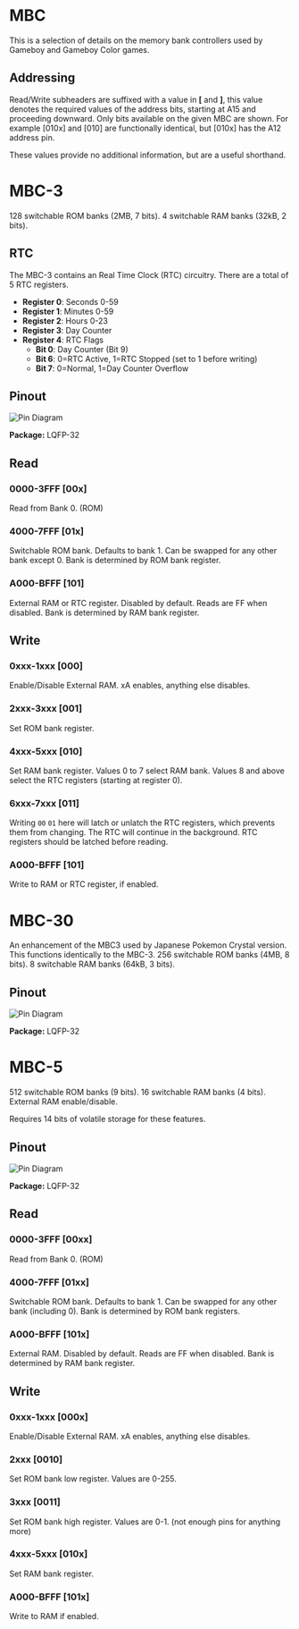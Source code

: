 # MBC
This is a selection of details on the memory bank controllers used by Gameboy and Gameboy Color games.

## Addressing
Read/Write subheaders are suffixed with a value in **[** and **]**, this value denotes the required values of the address bits, starting at A15 and proceeding downward.
Only bits available on the given MBC are shown. For example [010x] and [010] are functionally identical, but [010x] has the A12 address pin.

These values provide no additional information, but are a useful shorthand.



# MBC-3
128 switchable ROM banks (2MB, 7 bits).
4 switchable RAM banks (32kB, 2 bits).

## RTC
The MBC-3 contains an Real Time Clock (RTC) circuitry. There are a total of 5 RTC registers.

- **Register 0**: Seconds 0-59
- **Register 1**: Minutes 0-59
- **Register 2**: Hours 0-23
- **Register 3**: Day Counter
- **Register 4**: RTC Flags
  - **Bit 0**: Day Counter (Bit 9)
  - **Bit 6**: 0=RTC Active, 1=RTC Stopped (set to 1 before writing)
  - **Bit 7**: 0=Normal, 1=Day Counter Overflow

## Pinout

![Pin Diagram](images/MBC-3.svg)

**Package:** LQFP-32

## Read
### 0000-3FFF [00x]
Read from Bank 0. (ROM)

### 4000-7FFF [01x]
Switchable ROM bank. Defaults to bank 1.
Can be swapped for any other bank except 0.
Bank is determined by ROM bank register.

### A000-BFFF [101]
External RAM or RTC register. Disabled by default.
Reads are FF when disabled.
Bank is determined by RAM bank register.

## Write
### 0xxx-1xxx [000]
Enable/Disable External RAM. xA enables, anything else disables.

### 2xxx-3xxx [001]
Set ROM bank register.

### 4xxx-5xxx [010]
Set RAM bank register. Values 0 to 7 select RAM bank. Values 8 and above select the RTC registers (starting at register 0).

### 6xxx-7xxx [011]
Writing `00` `01` here will latch or unlatch the RTC registers, which prevents them from changing.
The RTC will continue in the background. RTC registers should be latched before reading.

### A000-BFFF [101]
Write to RAM or RTC register, if enabled.



# MBC-30
An enhancement of the MBC3 used by Japanese Pokemon Crystal version. This functions identically to the MBC-3.
256 switchable ROM banks (4MB, 8 bits).
8 switchable RAM banks (64kB, 3 bits).

## Pinout

![Pin Diagram](images/MBC-30.svg)

**Package:** LQFP-32



# MBC-5
512 switchable ROM banks (9 bits).
16 switchable RAM banks (4 bits).
External RAM enable/disable.

Requires 14 bits of volatile storage for these features.

## Pinout

![Pin Diagram](images/MBC-5.svg)

**Package:** LQFP-32

## Read
### 0000-3FFF [00xx]
Read from Bank 0. (ROM)

### 4000-7FFF [01xx]
Switchable ROM bank. Defaults to bank 1.
Can be swapped for any other bank (including 0).
Bank is determined by ROM bank registers.

### A000-BFFF [101x]
External RAM. Disabled by default.
Reads are FF when disabled.
Bank is determined by RAM bank register.

## Write
### 0xxx-1xxx [000x]
Enable/Disable External RAM. xA enables, anything else disables.

### 2xxx [0010]
Set ROM bank low register. Values are 0-255.

### 3xxx [0011]
Set ROM bank high register. Values are 0-1. (not enough pins for anything more)

### 4xxx-5xxx [010x]
Set RAM bank register.

### A000-BFFF [101x]
Write to RAM if enabled.
